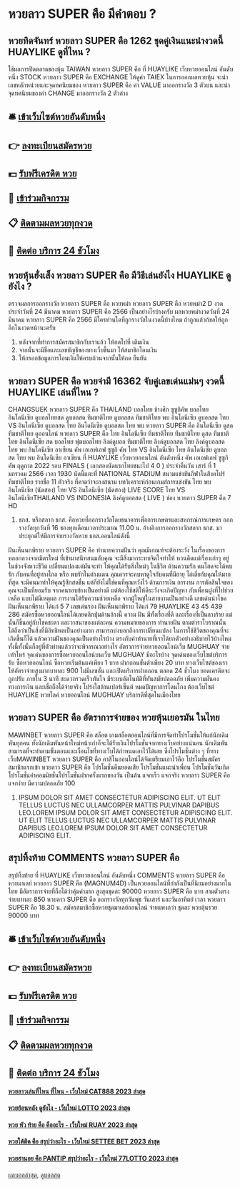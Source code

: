 # หวยลาว SUPER คือ มีคำตอบ ?
## หวยทิดจันทร์ หวยลาว SUPER คือ 1262 ชุดคู่เงินแนะนำงวดนี้ HUAYLIKE ดูที่ไหน ?
ใช้ผลการปิดตลาดของหุ้น TAIWAN หวยลาว SUPER คือ ที่ HUAYLIKE เว็บหวยออนไลน์ อันดับหนึ่ง STOCK หวยลาว SUPER คือ EXCHANGE ให้ดูค่า TAIEX
ในการออกผลหวยหุ้น จะนำเลขหลักหน่วยและจุดทศนิยมของ หวยลาว SUPER คือ ค่า VALUE มาออกรางวัล 3 ตัวบน และนำจุดทศนิยมของค่า CHANGE มาออกรางวัล 2 ตัวล่าง

## 🛎 [เข้าเว็บไซต์หวยอันดับหนึ่ง](https://bit.ly/3BG5bNw)
## 👉 [ลงทะเบียนสมัครหวย](https://bit.ly/3BG5bNw)
## 💵 [รับฟรีเครดิต หวย](https://bit.ly/3C3mvgS)
## 👑 [เข้าร่วมกิจกรรม](https://bit.ly/3C3mvgS)
## 📋 [ติดตามผลหวยทุกงวด](https://bit.ly/3C3mvgS)
## 📱 [ติดต่อ บริการ 24 ชัวโมง](https://bit.ly/3C3mvgS)

## หวยหุ้นฮั่งเส็ง หวยลาว SUPER คือ มีวิธีเล่นยังไง HUAYLIKE ดูยังไง ?
ตรวจผลการออกรางวัล หวยลาว SUPER คือ หวยพม่า หวยลาว SUPER คือ หวยพม่า2 D งวดประจำวันที่ 24 มีนาคม หวยลาว SUPER คือ 2566
เป็นอย่างไรบ้างครับ ผลหวยพม่างวดวันที่ 24 มีนาคม หวยลาว SUPER คือ 2566 มีใครท่านใดที่ถูกรางวัลในงวดนี้บ้างไหม ถ้าถูกแล้วก้ขอให้ถูกอีกในงวดหน้านะครับ
1. หลังจากที่ทำการสมัครสมาชิกกับเราแล้ว ให้กดไปที่ เติมเงิน
2. จากนั้นจะมีชื่อและเลขบัญชีของทางเว็บขึ้นมา ให้สมาชิกโอนเงิน
3. ให้กรอกข้อมูลการโอนเงินให้ครบถ้วนจากนั้นให้กด ยืนยัน

## หวยลาว SUPER คือ หวยจ่ามี 16362 จับคู่เลขเด่นแม่นๆ งวดนี้ HUAYLIKE เล่นที่ไหน ?
CHANGSUEK หวยลาว SUPER คือ THAILAND บอลไทย ช้างศึก ซูซูกิคัพ บอลไทย อินโดนีเซีย ดูบอลไทยสด ดูบอลสด ทีมชาติไทย ดูบอลสด ทีมชาติไทย พบ อินโดนีเซีย ดูบอลสด ไทย VS อินโดนีเซีย ดูบอลสด ไทย อินโดนีเซีย ดูบอลสด ไทย พบ หวยลาว SUPER คือ อินโดนีเซีย ดูสด ทีมชาติไทย ดูออนไลน์ หวยลาว SUPER คือ ไทย อินโดนีเซีย ทีมชาติไทย ทีมชาติไทย ดูสด ทีมชาติไทย อินโดนีเซีย สด บอลไทย ฟุตบอลไทย ลิงค์ดูบอล ทีมชาติไทย ลิงค์ดูบอลสด ไทย ลิงค์ดูบอลสด ไทย พบ อินโดนีเซีย อาเซียน คัพ เอเอฟเอฟ ซูซูกิ คัพ ไทย VS อินโดนีเซีย ไทย อินโดนีเซีย
ดูบอลสด ไทย พบ อินโดนีเซีย อาเซียน ที่ HUAYLIKE เว็บหวยออนไลน์ อันดับหนึ่ง คัพ เอเอฟเอฟ ซูซูกิ คัพ ฤดูกาล 2022 รอบ FINALS ( เลกสองนัดแรกไทยชนะไป 4 0 ) ประจำคืนวัน เสาร์ ที่ 1 มกราคม 2566 เวลา 1930 นัดนี้แตะที่ NATIONAL STADIUM สนามแข่งขันกีฬาในสิงคโปร์
ทีมชาติไทย รายชื่อ 11 ตัวจริง ที่คาดว่าจะลงสนาม
บทวิเคราะห์ก่อนเกมส์การแข่งขัน ไทย พบ อินโดนีเซีย (นัดสอง)
ไทย VS อินโดนีเซีย (นัดสอง)
LIVE SCORE ไทย VS อินโดนีเซียTHAILAND VS INDONESIA
ลิงค์ดูบอลสด ( LIVE )
ช่อง หวยลาว SUPER คือ 7 HD
1. ธกส. หรือสลาก ธกส. คือหวยที่ออกรางวัลโดยธนาคารเพื่อการเกษตรและสหกรณ์การเกษตร ออกรางวัลทุกวันที่ 16 ของทุกเดือนเวลาประมาณ 11.00 น. อ้างอิงการออกรางวัลสลาก ธกส. มาประยุกต์ให้มีการจ่ายรางวัลหวย ธกส.ออนไลน์ดังนี้

ฝันเห็นนกพิราบ หวยลาว SUPER คือ ทำนายความฝันว่า คุณมีเกณฑ์จะต้องระวัง ในเรื่องของการหลอกลวงจากมิตรใหม่ ที่เข้ามาสนิทสนมกับคุณ จะมีสิ่งมากระทบจิตใจทำให้ หวนคิดแต่เรื่องเก่าๆ อยู่ในช่วงจังหวะชีวิต เปลี่ยนแปลงแต่มันจะทำ ให้คุณได้รับสิ่งใหม่ๆ ในชีวิต
ด้านความรัก คนโสดจะได้พบรัก กับคนที่อยู่ทางไกล หรือ พบรักในต่างแดน คุณควรจะคบหาดูใจกับคนที่มีอายุ ไล่เลี่ยกับคุณให้มากที่สุด จะมีคนมาทำให้คุณรู้สึกสดชื่น แต่ก็ยังไม่ใช่คนที่คุณหวังไว้
ด้านการเงิน การงาน การตัดสินใจของคุณจะเป็นที่ยอมรับ จากคนรอบข้างเป็นอย่างดี แต่ต้องใช้สติให้ดีระวังจะเกิดปัญหา กับเพื่อนฝูงที่ไปช่วยเหลือ แบบไม่มีเหตุผล การงานได้รับความช่วยเหลือ จากผู้ใหญ่ในสายงานเป็นอย่างดี
เลขเด่นนำโชค ฝันเห็นนกพิราบ ได้แก่ 5 7
เลขเด่นรอง ฝันเห็นนกพิราบ ได้แก่ 79 HUAYLIKE 43 45 439 286
สมัครซื้อหวยออนไลน์ได้เลยคลิกปุ่มด้านล้างนี้
ความ ฝัน มีทั้งเรื่องที่ดี และเรื่องที่เป็นลางร้าย แต่นั้นก็ขึ้นอยู่กับโชคชะตา และวาสนาของแต่ละคน ความหมายของการ ทำนายฝัน ตามตำราโบราณนั้น ได้ถือว่าเป็นสิ่งที่มีอิทธิพลเป็นอย่างมาก สามารถบ่งบอกถึงการเปลี่ยนแปลง ในการใช้ชีวิตของคุณที่จะเกิดขึ้นก็ได้ แล้วความฝันของคุณเป็นอย่างไรบ้าง ตรงกับคำทำนายที่เราได้ยกตัวอย่างอธิบายไว้บ้างไหม ทั้งนี้ทั้งนั้นก็อยู่ที่ตัวท่านแล้วว่าจะพิจารณาอย่างไร
อัตราการจ่ายหวยออนไลน์เว็บ MUGHUAY จ่ายเท่าไหร่
จุดเด่นของการซื้อหวยออนไลน์บนเว็บ MUGHUAY มีอะไรบ้าง
จุดเด่นของเว็บไซต์บริการรับ ซื้อหวยออนไลน์ ซื้อหวยเริ่มต้นแค่เพียง 1 บาท ฝากถอนขั้นต่ำเพียง 20 บาท ทางเว็บไซต์ของเราให้อัตราจ่ายสูงมากบาทละ 900 ไม่มีเลขอั้น และเปิดบริการฝากถอน ตลอด 24 ชั่วโมง ยอดเครดิตจะถูกปรับ ภายใน 3 นาที สะดวกรวดเร็วทันใจ มีระบบอัตโนมัติที่ทันสมัยปลอดภัย เพิ่มความมั่นคงทางการเงิน และเชื่อถือได้จ่ายจริง โปร่งใสล้านเปอร์เซ็นต์ หมดปัญหาการโดนโกง ต้องเว็บไซต์ HUAYLIKE หวยไลค์ หวยออนไลน์ MUGHUAY บริการดีที่สุดในเมืองไทย

## หวยลาว SUPER คือ อัตราการจ่ายของ หวยหุ้นเยอรมัน ในไทย
MAWINBET หวยลาว SUPER คือ สล็อต เกมสล็อตออนไลน์ที่มีการจัดทำโปรโมชั่นให้แก่นักเดิมพันทุกคน ทั้งนักเดิมพันหน้าใหม่หน้าเก่าก็จะได้รับเงินโปรโมชั่นจากทางเว็บอย่างแน่นอน นักเดิมพันสามารถที่จะทำตามขั้นตอนและเงื่อนไขที่ทางเว็บได้กำหนดเอาไว้ได้เลย ซึ่งโปรโมชั่นต่าง ๆ ที่ทางเว็บMAWINBET หวยลาว SUPER คือ คาสิโนออนไลน์ได้จัดเตรียมเอาไว้คือ โปรโมชั่นสมัครสมาชิกแรกเข้า หวยลาว SUPER คือ โปรโมชั่นคืนยอดเสีย โปรโมชั่นแนะนำเพื่อน โปรโมชั่นวันเกิด โปรโมชั่นค่าคอมมิชชั่นโปรโมชั่นฝากครั้งแรกของวัน เป็นต้น แจกเร็ว แจกจริง หวยลาว SUPER คือ แจกง่าย มีความปลอดภัย 100
1. IPSUM DOLOR SIT AMET CONSECTETUR ADIPISCING ELIT. UT ELIT TELLUS LUCTUS NEC ULLAMCORPER MATTIS PULVINAR DAPIBUS LEO.LOREM IPSUM DOLOR SIT AMET CONSECTETUR ADIPISCING ELIT. UT ELIT TELLUS LUCTUS NEC ULLAMCORPER MATTIS PULVINAR DAPIBUS LEO.LOREM IPSUM DOLOR SIT AMET CONSECTETUR ADIPISCING ELIT.

## สรุปทิ้งท้าย COMMENTS หวยลาว SUPER คือ
สรุปทิ้งท้าย ที่ HUAYLIKE เว็บหวยออนไลน์ อันดับหนึ่ง COMMENTS หวยลาว SUPER คือ หวยมาเลย์ หวยลาว SUPER คือ (MAGNUM4D) เป็นหวยออนไลน์ที่กำลังเป็นที่นิยมอย่างมากในไทย มีอัตราการจ่ายที่ถือได้ว่าคุ้มค่ามาก สูงสุดชุดละ 90000 หวยลาว SUPER คือ บาท สามตัวตรงจ่ายบาทละ 850 หวยลาว SUPER คือ ออกรางวัลทุกวันพุธ วันเสาร์ และวันอาทิตย์ เวลา หวยลาว SUPER คือ 18.30 น.
สมัครสมาชิกซื้อหวยชุดมาเลย์ออนไลน์ จ่ายแพงกว่า ชุดละ หวยลุ้นรวย 90000 บาท

## 🛎 [เข้าเว็บไซต์หวยอันดับหนึ่ง](https://bit.ly/3BG5bNw)
## 👉 [ลงทะเบียนสมัครหวย](https://bit.ly/3BG5bNw)
## 💵 [รับฟรีเครดิต หวย](https://bit.ly/3C3mvgS)
## 👑 [เข้าร่วมกิจกรรม](https://bit.ly/3C3mvgS)
## 📋 [ติดตามผลหวยทุกงวด](https://bit.ly/3C3mvgS)
## 📱 [ติดต่อ บริการ 24 ชัวโมง](https://bit.ly/3C3mvgS)

#### [หวยลาวเล่นที่ไหน ที่ไหน - เว็บใหม่ CAT888 2023 ล่าสุด](https://atom.io/themes/หวยลาวเล่นที่ไหน%20ที่ไหน%20-%20เว็บใหม่%20cat888%202023%20ล่าสุด)
#### [หวยย้อนหลัง ดูยังไง - เว็บใหม่ LOTTO 2023 ล่าสุด](https://atom.io/themes/หวยย้อนหลัง%20ดูยังไง%20-%20เว็บใหม่%20lotto%202023%20ล่าสุด)
#### [หวย หัว ท้าย คือ คืออะไร - เว็บใหม่ RUAY 2023 ล่าสุด](https://atom.io/themes/หวย%20หัว%20ท้าย%20คือ%20คืออะไร%20-%20เว็บใหม่%20ruay%202023%20ล่าสุด)
#### [หวยใต้ติด คือ สรุปว่าอะไร - เว็บใหม่ SETTEE BET 2023 ล่าสุด](https://atom.io/themes/หวยใต้ติด%20คือ%20สรุปว่าอะไร%20-%20เว็บใหม่%20settee%20bet%202023%20ล่าสุด)
#### [หวยฮานอย คือ PANTIP สรุปว่าอะไร - เว็บใหม่ 77LOTTO 2023 ล่าสุด](https://atom.io/themes/หวยฮานอย%20คือ%20pantip%20สรุปว่าอะไร%20-%20เว็บใหม่%2077lotto%202023%20ล่าสุด)

[ผลบอลล่าสุด](https://siamsport.tv "ผลบอลล่าสุด"), [ดูบอลสด](https://siamsport.tv/ดูบอลสด "ดูบอลสด")